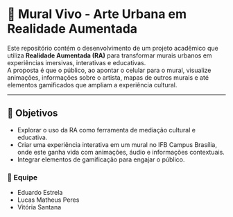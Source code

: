 # 🎨 Mural Vivo - Arte Urbana em Realidade Aumentada

Este repositório contém o desenvolvimento de um projeto acadêmico que utiliza **Realidade Aumentada (RA)** para transformar murais urbanos em experiências imersivas, interativas e educativas.  
A proposta é que o público, ao apontar o celular para o mural, visualize animações, informações sobre o artista, mapas de outros murais e até elementos gamificados que ampliam a experiência cultural.

---

## 🚀 Objetivos
- Explorar o uso da RA como ferramenta de mediação cultural e educativa.  
- Criar uma experiência interativa em um mural no IFB Campus Brasília, onde este ganha vida com animações, áudio e informações contextuais.  
- Integrar elementos de gamificação para engajar o público.

### 👥 Equipe
- Eduardo Estrela
- Lucas Matheus Peres
- Vitória Santana  

